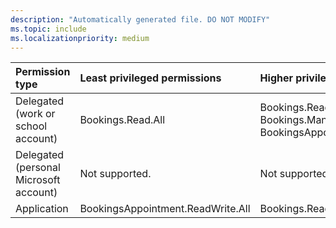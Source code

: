 ```yaml
---
description: "Automatically generated file. DO NOT MODIFY"
ms.topic: include
ms.localizationpriority: medium
---
```


|Permission type|Least privileged permissions|Higher privileged permissions|
|:---|:---|:---|
|Delegated (work or school account)|Bookings.Read.All|Bookings.ReadWrite.All, Bookings.Manage.All, BookingsAppointment.ReadWrite.All|
|Delegated (personal Microsoft account)|Not supported.|Not supported.|
|Application|BookingsAppointment.ReadWrite.All|Bookings.Read.All|

